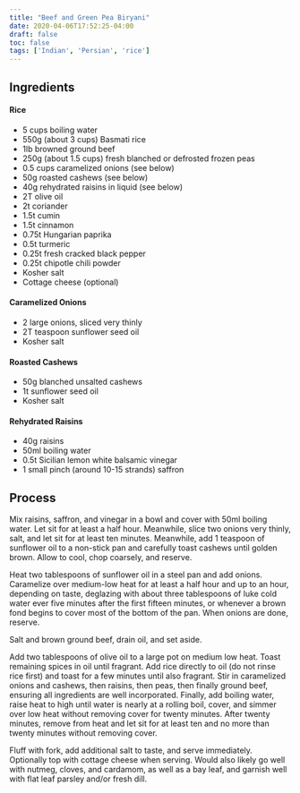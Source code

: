```yaml
---
title: "Beef and Green Pea Biryani"
date: 2020-04-06T17:52:25-04:00
draft: false
toc: false
tags: ['Indian', 'Persian', 'rice']
---
```


## Ingredients

#### Rice
- 5 cups boiling water
- 550g (about 3 cups) Basmati rice
- 1lb browned ground beef
- 250g (about 1.5 cups) fresh blanched or defrosted frozen peas
- 0.5 cups caramelized onions (see below)
- 50g roasted cashews (see below)
- 40g rehydrated raisins in liquid (see below)
- 2T olive oil
- 2t coriander
- 1.5t cumin
- 1.5t cinnamon
- 0.75t Hungarian paprika
- 0.5t turmeric
- 0.25t fresh cracked black pepper
- 0.25t chipotle chili powder
- Kosher salt
- Cottage cheese (optional)

#### Caramelized Onions
- 2 large onions, sliced very thinly
- 2T teaspoon sunflower seed oil
- Kosher salt

#### Roasted Cashews
- 50g blanched unsalted cashews
- 1t sunflower seed oil
- Kosher salt

#### Rehydrated Raisins
- 40g raisins
- 50ml boiling water
- 0.5t Sicilian lemon white balsamic vinegar
- 1 small pinch (around 10-15 strands) saffron

## Process

Mix raisins, saffron, and vinegar in a bowl and cover with 50ml boiling water.
Let sit for at least a half hour. Meanwhile, slice two onions very thinly,
salt, and let sit for at least ten minutes. Meanwhile, add 1 teaspoon of
sunflower oil to a non-stick pan and carefully toast cashews until golden
brown. Allow to cool, chop coarsely, and reserve.

Heat two tablespoons of sunflower oil in a steel pan and add onions. Caramelize
over medium-low heat for at least a half hour and up to an hour, depending on
taste, deglazing with about three tablespoons of luke cold water ever five
minutes after the first fifteen minutes, or whenever a brown fond begins to
cover most of the bottom of the pan. When onions are done, reserve.

Salt and brown ground beef, drain oil, and set aside.

Add two tablespoons of olive oil to a large pot on medium low heat. Toast
remaining spices in oil until fragrant. Add rice directly to oil (do not rinse
rice first) and toast for a few minutes until also fragrant. Stir in
caramelized onions and cashews, then raisins, then peas, then finally ground
beef, ensuring all ingredients are well incorporated. Finally, add boiling
water, raise heat to high until water is nearly at a rolling boil, cover, and
simmer over low heat without removing cover for twenty minutes. After twenty
minutes, remove from heat and let sit for at least ten and no more than twenty
minutes without removing cover.

Fluff with fork, add additional salt to taste, and serve immediately.
Optionally top with cottage cheese when serving. Would also likely go well with
nutmeg, cloves, and cardamom, as well as a bay leaf, and garnish well with flat
leaf parsley and/or fresh dill.
